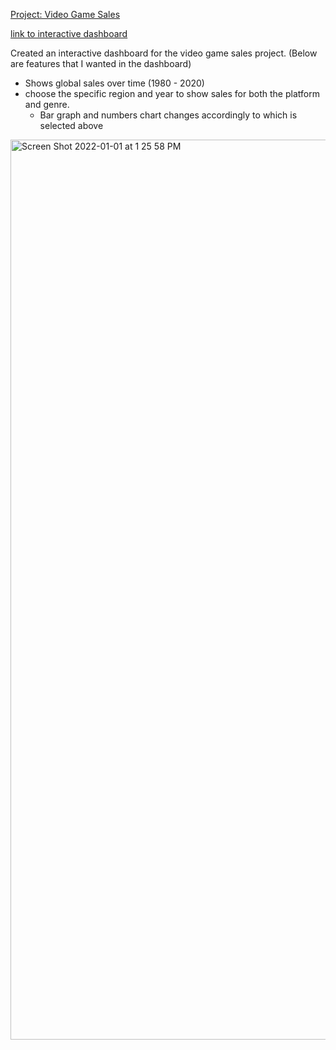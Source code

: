 [Project: Video Game Sales](https://github.com/ryansxiong/Video_Game_Sales_ds_proj)

[link to interactive dashboard](https://public.tableau.com/app/profile/ryan.xiong/viz/VideoGameSalesProject_16405800850660/Dashboard1)

Created an interactive dashboard for the video game sales project. (Below are features that I wanted in the dashboard)
* Shows global sales over time (1980 - 2020)
* choose the specific region and year to show sales for both the platform and genre.
  * Bar graph and numbers chart changes accordingly to which is selected above
<img width="1440" alt="Screen Shot 2022-01-01 at 1 25 58 PM" src="https://user-images.githubusercontent.com/91089401/147860502-6f883900-e058-4ee0-ac91-84a781794d6f.png">
